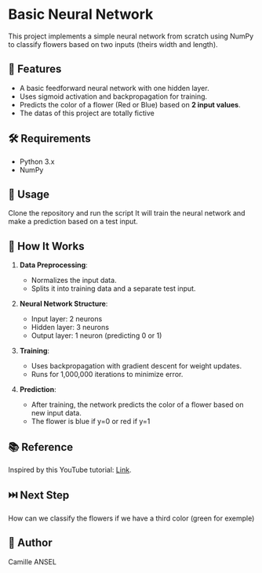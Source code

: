 # Basic Neural Network

This project implements a simple neural network from scratch using NumPy to classify flowers based on two inputs (theirs width and length).  

## 📌 Features  
- A basic feedforward neural network with one hidden layer.  
- Uses sigmoid activation and backpropagation for training.  
- Predicts the color of a flower (Red or Blue) based on **2 input values**.
- The datas of this project are totally fictive

## 🛠️ Requirements  
- Python 3.x  
- NumPy  

## 🚀 Usage  
Clone the repository and run the script
It will train the neural network and make a prediction based on a test input. 

## 🧠 How It Works  
1. **Data Preprocessing**:  
   - Normalizes the input data.  
   - Splits it into training data and a separate test input.  

2. **Neural Network Structure**:  
   - Input layer: 2 neurons  
   - Hidden layer: 3 neurons  
   - Output layer: 1 neuron (predicting 0 or 1)  

3. **Training**:  
   - Uses backpropagation with gradient descent for weight updates.  
   - Runs for 1,000,000 iterations to minimize error.  

4. **Prediction**:  
   - After training, the network predicts the color of a flower based on new input data.
   - The flower is blue if y=0 or red if y=1

## 📚 Reference  
Inspired by this YouTube tutorial: [Link](https://www.youtube.com/watch?v=bzC5cdxZcOM&t=446s).  

## ⏭️ **Next Step**
How can we classify the flowers if we have a third color (green for exemple)

## 👤 Author  
Camille ANSEL

